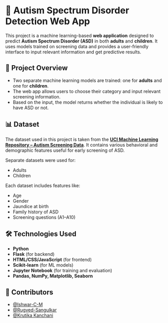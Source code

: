 # 🧠 Autism Spectrum Disorder Detection Web App

This project is a machine learning-based **web application** designed to predict **Autism Spectrum Disorder (ASD)** in both **adults** and **children**. It uses models trained on screening data and provides a user-friendly interface to input relevant information and get predictive results.



## 📌 Project Overview

- Two separate machine learning models are trained: one for **adults** and one for **children**.
- The web app allows users to choose their category and input relevant screening information.
- Based on the input, the model returns whether the individual is likely to have ASD or not.


## 📊 Dataset

The dataset used in this project is taken from the **[UCI Machine Learning Repository – Autism Screening Data](https://archive.ics.uci.edu/ml/datasets/Autism+Screening+Adult)**. It contains various behavioral and demographic features useful for early screening of ASD.

Separate datasets were used for:
- Adults
- Children

Each dataset includes features like:
- Age  
- Gender  
- Jaundice at birth  
- Family history of ASD  
- Screening questions (A1–A10)  



## 🛠️ Technologies Used

- **Python**
- **Flask** (for backend)
- **HTML/CSS/JavaScript** (for frontend)
- **Scikit-learn** (for ML models)
- **Jupyter Notebook** (for training and evaluation)
- **Pandas, NumPy, Matplotlib, Seaborn**

## 🤝 Contributors

- [@Ishwar-C-M](https://github.com/IshwarCM)  
- [@Rugved-Sangulkar](https://github.com/Rugved-Sangulkar)
- [@Krutika Kanchani](https://github.com/Krutikaa25)
